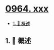 # [0964. xxx](https://github.com/Tdahuyou/TNotes.leetcode/tree/main/notes/0964.%20xxx)

<!-- region:toc -->

- [1. 📝 概述](#1--概述)

<!-- endregion:toc -->

## 1. 📝 概述
